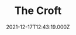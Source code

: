 ---
date: 2021-12-17T12:43:19.000Z
title: The Croft
latitude: 52.04157276219209
longitude: 0.725460984247657
category: checkin
---